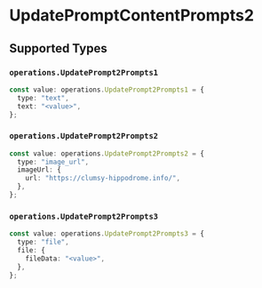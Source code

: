 # UpdatePromptContentPrompts2


## Supported Types

### `operations.UpdatePrompt2Prompts1`

```typescript
const value: operations.UpdatePrompt2Prompts1 = {
  type: "text",
  text: "<value>",
};
```

### `operations.UpdatePrompt2Prompts2`

```typescript
const value: operations.UpdatePrompt2Prompts2 = {
  type: "image_url",
  imageUrl: {
    url: "https://clumsy-hippodrome.info/",
  },
};
```

### `operations.UpdatePrompt2Prompts3`

```typescript
const value: operations.UpdatePrompt2Prompts3 = {
  type: "file",
  file: {
    fileData: "<value>",
  },
};
```

